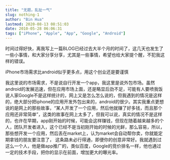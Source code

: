 ```yaml
---
title: "无题，乱扯一气"
slug: nothing-1
author: "Bin Hua"
lastmod: 2020-08-13 08:51:03
date: 2010-05-28 06:06:31
tags: ["iPhone", "Apple", "App", "Google", "Android"]
---
```


时间过得好快，离我写上一篇BLOG已经过去大半个月的时间了，这几天也发生了一些小事情，和大家分享分享，尤其是一些事情，希望也给大家提个醒，不犯我这样的错误。

iPhone市场需求比android似乎更多点，用这个创业还是要谨慎

我这里说的市场需求，不是说自行开发一个app，我这里是说外包市场。虽然android的发展迅速，但在应用市场上面，还是略显后劲不足，可能有人要喷我饭说人家Google不是这样统计的，网上又是怎么怎么说的，但我遇到的情况是这样的，绝大部分把iphone的应用开发外包出来的，android的很少。其实我重点更想说的是网上的那些故事，“某人开发了一个应用，然后他就赚了好多钱，而且那个应用还非常简单”，这类的故事在网上太多了，但我可以说，真实的情况不是这样的，也许在早期，app刚开始的时候，可能会这样赚钱，但现在随着越来越多的个人，团队开发者进入，这个已经不是当初刚开始的时候的光鲜，那么容易，所以，那些想开发一个应用，然后丢在market上，认为market会自动帮你卖，你就能定期拿钱的朋友要注意了， 这条路未必行得通，即便你的创意非常好。我就遇到过这么一个人，他是做app推广的，类似百度，Google的竞价排名一样，他也通过一定的技术手段，把你的显示在前面，增加更大的曝光率。
